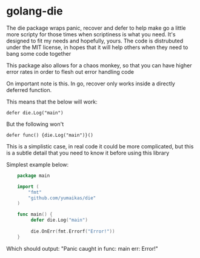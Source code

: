 golang-die
==========

The die package wraps panic, recover and defer to help make go a little more scripty
for those times when scriptiness is what you need. It's designed to fit my needs
and hopefully, yours. The code is distrubuted under the MIT license, in hopes that it will
help others when they need to bang some code together

This package also allows for a chaos monkey, so that you can have higher error rates
in order to flesh out error handling code

On important note is this. In go, recover only works inside a directly deferred function.

This means that the below will work:

    defer die.Log("main")

But the following won't

    defer func() {die.Log("main")}()

This is a simplistic case, in real code it could be more complicated,
but this is a subtle detail that you need to know it before using this library

Simplest example below:


```go
	package main

	import (
        "fmt"
        "github.com/yumaikas/die"
	)

    func main() {
         defer die.Log("main")
         
         die.OnErr(fmt.Errorf("Error!"))
    }
```
Which should output: "Panic caught in func: main err: Error!"
